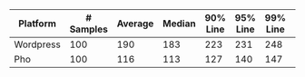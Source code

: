 | Platform  | # Samples | Average | Median | 90% Line | 95% Line | 99% Line | Min | Max | Throughput | Received KB/sec |
| --------- | --------- | ------- | ------ | -------- | -------- | -------- | --- | --- | ---------- | --------------- |
| Wordpress | 100        | 190    | 183    | 223      | 231      | 248      | 166 | 258 | 4.1/sec    | 1.92            |
| Pho       | 100        | 116    | 113    | 127      | 140      | 147      | 104 | 147 | 5.9/sec    | 1.67            |
